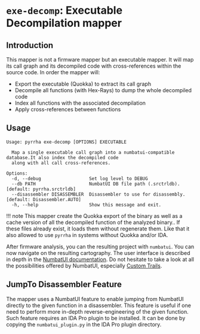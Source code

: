 # `exe-decomp`: Executable Decompilation mapper

## Introduction

This mapper is not a firmware mapper but an executable mapper. It will map its call graph and its decompiled code with cross-references within the source code. In order
the mapper will:

* Export the executable (Quokka) to extract its call graph
* Decompile all functions (with Hex-Rays) to dump the whole decompiled code
* Index all functions with the associated decompilation
* Apply cross-references between functions

## Usage

```commandline
Usage: pyrrha exe-decomp [OPTIONS] EXECUTABLE

  Map a single executable call graph into a numbatui-compatible database.It also index the decompiled code
  along with all call cross-references.

Options:
  -d, --debug                  Set log level to DEBUG
  --db PATH                    NumbatUI DB file path (.srctrldb).  [default: pyrrha.srctrldb]
  --disassembler DISASSEMBLER  Disassembler to use for disassembly.  [default: Disassembler.AUTO]
  -h, --help                   Show this message and exit.
```

!!! note 
    This mapper create the Quokka export of the binary as well as a cache version of all the decompiled function of the analyzed binary.. If these files already exist, it loads them without regenerate them. Like that it also allowed to use `pyrrha` in systems without Quokka and/or IDA. 


After firmware analysis, you can the resulting project with `numbatui`. You can now navigate on the resulting cartography. The user interface is described in depth in the [NumbatUI documentation](https://github.com/quarkslab/NumbatUI/blob/main/DOCUMENTATION.md#user-interface).
Do not hesitate to take a look at  all the possibilities offered by NumbatUI, especially [Custom Trails](https://github.com/quarkslab/NumbatUI/blob/main/DOCUMENTATION.md#custom-trail-dialog).

## JumpTo Disassembler Feature

The mapper uses a NumbatUI feature to enable jumping from NumbatUI directly
to the given function in a disassembler. This feature is useful if one need
to perform more in-depth reverse-engineering of the given function. Such
feature requires an IDA Pro plugin to be installed. It can be done by copying
the ``numbatui_plugin.py`` in the IDA Pro plugin directory.
